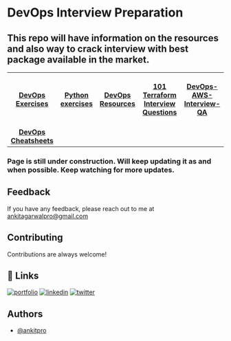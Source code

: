 # DevOps Interview Preparation
## This repo will have information on the resources and also way to crack interview with best package available in the market.

<center>
<table>
  <tr>
    <td align="center"><a href="https://github.com/bregman-arie/devops-exercises"><br /><b>DevOps Exercises</b></a></td>
    <td align="center"><a href="https://github.com/bregman-arie/python-exercises"><br /><b>Python exercises</b></a></td>
    <td align="center"><a href="https://github.com/bregman-arie/devops-resources"><br /><b>DevOps Resources</b></a></td>
    <td align="center"><a href="https://github.com/mamun001/terraform_interview_questions/blob/main/101_terraform_interview_questions.md"><br /><b>101 Terraform Interview Questions</b></a></td>
    <td align="center"><a href="https://github.com/vijaybiradar/DevOps-AWS-Interview-QA"><br /><b>DevOps-AWS-Interview-QA</b></a></td>
  </tr>
  <tr>
    <td align="center"><a href="https://cheatography.com/tag/devops/"><br /><b>DevOps Cheatsheets</b></a></td>
  </tr>
</table>
</center>

### Page is still under construction. Will keep updating it as and when possible. Keep watching for more updates.

## Feedback

If you have any feedback, please reach out to me at ankitagarwalpro@gmail.com

## Contributing

Contributions are always welcome!

## 🔗 Links
[![portfolio](https://img.shields.io/badge/my_portfolio-000?style=for-the-badge&logo=ko-fi&logoColor=white)](https://ankitpro.github.io/portfolio/)
[![linkedin](https://img.shields.io/badge/linkedin-0A66C2?style=for-the-badge&logo=linkedin&logoColor=white)](https://www.linkedin.com/in/ankitagarwal94/)
[![twitter](https://img.shields.io/badge/twitter-1DA1F2?style=for-the-badge&logo=twitter&logoColor=white)](https://twitter.com/)

## Authors

- [@ankitpro](https://github.com/ankitpro)
